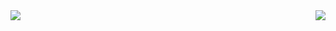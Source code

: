 <div style="width: 100%; display: table;">
  <div style="display: table-row">
      <div style="width: 600px; display: table-cell;"> <a href="https://github.com/alstat">
  <img align="center" src="https://github-readme-stats.vercel.app/api?username=alstat&count_private=true&show_icons=true&theme=algolia" />
</a> </div>
      <div style="display: table-cell;"> <a href="https://github.com/alstat">
  <img align="center" src="https://github-readme-stats.vercel.app/api/top-langs/?username=alstat&hide=jupyter%20notebook,tex&theme=algolia" />
</a> </div>
  </div>
</div>
